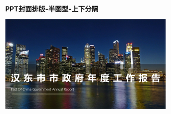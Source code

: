 ## PPT封面排版-半图型-上下分隔

![image-20201129133626484](https://raw.githubusercontent.com/huxiaoning/img/master/20201129133628.png)